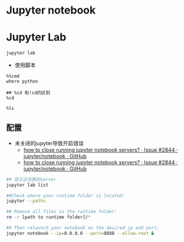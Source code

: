 # Jupyter notebook

# Jupyter Lab

```bash
jupyter lab
```

* 使用脚本

```
%%cmd
where python

## %cd 和!cd的区别
%cd

%ls
```

## 配置
- 未关闭的jupyter导致开启错误
	- [how to close running jupyter notebook servers? · Issue #2844 · jupyter/notebook · GitHub](https://github.com/jupyter/notebook/issues/2844)
	- [how to close running jupyter notebook servers? · Issue #2844 · jupyter/notebook · GitHub](https://github.com/jupyter/notebook/issues/2844)
```bash
## 显示正在跑的server
jupyter lab list

##Check where your runtime folder is located:  
jupyter --paths

## Remove all files in the runtime folder:  
rm -r [path to runtime folder]/*

## Then relaunch your notebook on the desired ip and port:  
jupyter notebook --ip=0.0.0.0 --port=8888 --allow-root &
```


